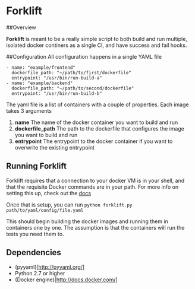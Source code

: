 # Forklift

##Overview

**Forklift** is meant to be a really simple script to both build and run multiple, isolated docker continers as a single CI, and have success and fail hooks.

##Configuration
All configuration happens in a single YAML file

```
- name: "example/frontend"
  dockerfile_path: "~/path/to/first/dockerfile"
  entrypoint: "/usr/bin/run-build-a"
- name: "example/backend"
  dockerfile_path: "~/path/to/second/dockerfile"
  entrypoint: "/usr/bin/run-build-b"
  ```
  
The yaml file is a list of containers with a couple of properties. Each image takes 3 arguments

1. **name** The name of the docker container you want to build and run
2. **dockerfile_path** The path to the dockerfile that configures the image you want to build and run
3. **entrypoint** The entrypoint to the docker container if you want to overwrite the existing entrypoint


## Running Forklift
Forklift requires that a connection to your docker VM is in your shell, and that the requisite Docker commands are in your path. For more info on setting this up, check out the [docs](http://docs.docker.com/)

Once that is setup, you can run `python forklift.py path/to/yaml/config/file.yaml`

This should begin building the docker images and running them in containers one by one. The assumption is that the containers will run the tests you need them to.

## Dependencies

* (pyyaml)[http://pyyaml.org/]
* Python 2.7 or higher
* (Docker engine)[http://docs.docker.com/]







